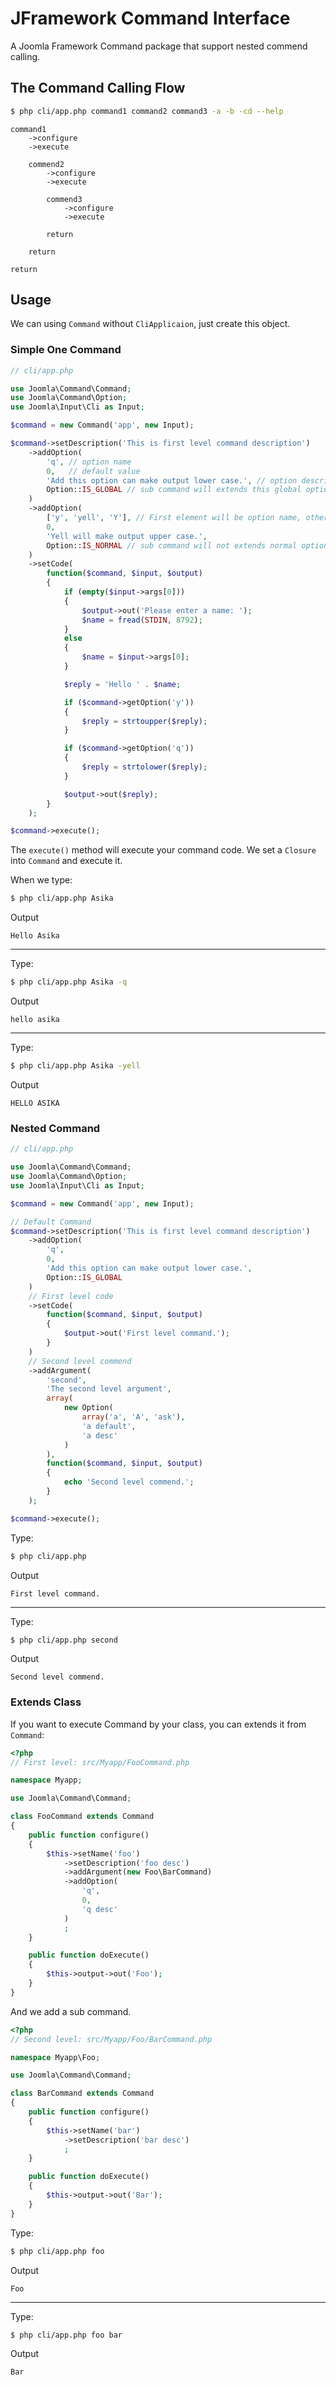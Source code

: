 # JFramework Command Interface

A Joomla Framework Command package that support nested commend calling.

## The Command Calling Flow

``` bash
$ php cli/app.php command1 command2 command3 -a -b -cd --help
```

``` text
command1
    ->configure
    ->execute
    
    commend2
        ->configure
        ->execute
        
        commend3
            ->configure
            ->execute
        
        return
    
    return

return
```

## Usage

We can using `Command` without `CliApplicaion`, just create this object.

### Simple One Command

``` php
// cli/app.php

use Joomla\Command\Command;
use Joomla\Command\Option;
use Joomla\Input\Cli as Input;

$command = new Command('app', new Input);

$command->setDescription('This is first level command description')
	->addOption(
		'q', // option name
		0,   // default value
		'Add this option can make output lower case.', // option description
		Option::IS_GLOBAL // sub command will extends this global option
	)
	->addOption(
		['y', 'yell', 'Y'], // First element will be option name, others will be alias
		0,
		'Yell will make output upper case.',
		Option::IS_NORMAL // sub command will not extends normal option
	)
	->setCode(
		function($command, $input, $output)
		{
			if (empty($input->args[0]))
			{
				$output->out('Please enter a name: ');
				$name = fread(STDIN, 8792);
			}
			else
			{
				$name = $input->args[0];
			}

			$reply = 'Hello ' . $name;

			if ($command->getOption('y'))
			{
				$reply = strtoupper($reply);
			}

			if ($command->getOption('q'))
			{
				$reply = strtolower($reply);
			}

			$output->out($reply);
		}
	);

$command->execute();
```

The `execute()` method will execute your command code. We set a `Closure` into `Command` and execute it.

When we type:

``` bash
$ php cli/app.php Asika
```

Output

``` text
Hello Asika
```

-----

Type:

``` bash
$ php cli/app.php Asika -q
```

Output

``` text
hello asika
```
-----

Type:

``` bash
$ php cli/app.php Asika -yell
```

Output

``` text
HELLO ASIKA
```

### Nested Command

``` php
// cli/app.php

use Joomla\Command\Command;
use Joomla\Command\Option;
use Joomla\Input\Cli as Input;

$command = new Command('app', new Input);

// Default Command
$command->setDescription('This is first level command description')
	->addOption(
		'q',
		0,
		'Add this option can make output lower case.',
		Option::IS_GLOBAL
	)
	// First level code
	->setCode(
		function($command, $input, $output)
		{
			$output->out('First level command.');
		}
	)
	// Second level commend
	->addArgument(
		'second',
		'The second level argument',
		array(
			new Option(
				array('a', 'A', 'ask'),
				'a default',
				'a desc'
			)
		),
		function($command, $input, $output)
		{
			echo 'Second level commend.';
		}
	);

$command->execute();
```

Type:

``` bash
$ php cli/app.php
```

Output

``` text
First level command.
```

-----

Type:

``` bash
$ php cli/app.php second
```

Output

``` text
Second level commend.
```

### Extends Class

If you want to execute Command by your class, you can extends it from `Command`:

``` php
<?php
// First level: src/Myapp/FooCommand.php

namespace Myapp;

use Joomla\Command\Command;

class FooCommand extends Command
{
	public function configure()
	{
		$this->setName('foo')
		    ->setDescription('foo desc')
			->addArgument(new Foo\BarCommand)
			->addOption(
			    'q',
			    0,
			    'q desc'
			)
			;
	}

	public function doExecute()
	{
		$this->output->out('Foo');
	}
}
```

And we add a sub command.

``` php
<?php
// Second level: src/Myapp/Foo/BarCommand.php

namespace Myapp\Foo;

use Joomla\Command\Command;

class BarCommand extends Command
{
	public function configure()
	{
		$this->setName('bar')
            ->setDescription('bar desc')
			;
	}

	public function doExecute()
    {
        $this->output->out('Bar');
    }
}
```

Type:

``` bash
$ php cli/app.php foo
```

Output

``` text
Foo
```

-----

Type:

``` bash
$ php cli/app.php foo bar
```

Output

``` text
Bar
```
